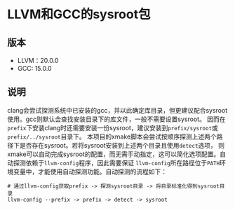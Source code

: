 # LLVM和GCC的sysroot包

## 版本

- LLVM：20.0.0
- GCC: 15.0.0

## 说明

clang会尝试探测系统中已安装的gcc，并以此确定库目录，但更建议配合sysroot使用。gcc则默认会查找安装目录下的库文件，一般不需要设置sysroot。
因而在`prefix`下安装clang时还需要安装一份sysroot，建议安装到`prefix/sysroot`或`prefix/../sysroot`目录下。
本项目的xmake脚本会尝试按顺序探测上述两个路径下是否存在sysroot。若将sysroot安装到上述两个目录且使用`detect`选项，
则xmake可以自动完成sysroot的配置，而无需手动指定，这可以简化选项配置。自动探测依赖于`llvm-config`程序，因此需要保证
`llvm-config`所在路径位于`PATH`环境变量中，才能使用自动探测功能。自动探测的流程如下：

```shell
# 通过llvm-config获取prefix -> 探测sysroot目录 -> 将目录标准化得到sysroot目录
llvm-config --prefix -> prefix -> detect -> sysroot
```
